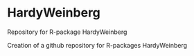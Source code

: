 # HardyWeinberg
Repository for R-package HardyWeinberg

Creation of a github repository for R-packages HardyWeinberg
